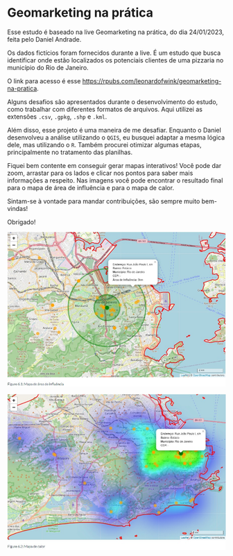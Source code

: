 # Geomarketing na prática

Esse estudo é baseado na live Geomarketing na prática, do dia 24/01/2023, feita pelo Daniel Andrade.

Os dados fictícios foram fornecidos durante a live. É um estudo que busca identificar onde estão localizados os potenciais clientes de uma pizzaria no município do Rio de Janeiro.

O link para acesso é esse <https://rpubs.com/leonardofwink/geomarketing-na-pratica>.

Alguns desafios são apresentados durante o desenvolvimento do estudo, como trabalhar com diferentes formatos de arquivos. Aqui utilizei as extensões `.csv`, `.gpkg`, `.shp` e `.kml`.

Além disso, esse projeto é uma maneira de me desafiar. Enquanto o Daniel desenvolveu a análise utilizando o `QGIS`, eu busquei adaptar a mesma lógica dele, mas utilizando o `R`. Também procurei otimizar algumas etapas, principalmente no tratamento das planilhas.

Fiquei bem contente em conseguir gerar mapas interativos! Você pode dar zoom, arrastar para os lados e clicar nos pontos para saber mais informações a respeito. Nas imagens você pode encontrar o resultado final para o mapa de área de influência e para o mapa de calor.

Sintam-se à vontade para mandar contribuições, são sempre muito bem-vindas!

Obrigado!

![Mapa de área de influência](images/mapa-area-influencia.jpg)

![Mapa de área de calor](images/mapa-calor.jpg)
